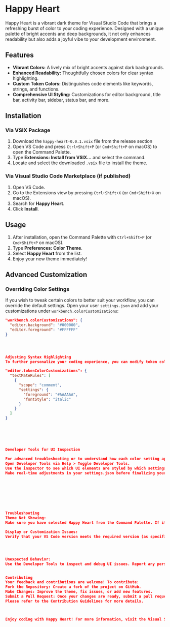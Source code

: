 # Happy Heart

Happy Heart is a vibrant dark theme for Visual Studio Code that brings a refreshing burst of color to your coding experience. Designed with a unique palette of bright accents and deep backgrounds, it not only enhances readability but also adds a joyful vibe to your development environment.

## Features

- **Vibrant Colors:** A lively mix of bright accents against dark backgrounds.
- **Enhanced Readability:** Thoughtfully chosen colors for clear syntax highlighting.
- **Custom Token Colors:** Distinguishes code elements like keywords, strings, and functions.
- **Comprehensive UI Styling:** Customizations for editor background, title bar, activity bar, sidebar, status bar, and more.

## Installation

### Via VSIX Package

1. Download the `happy-heart-0.0.1.vsix` file from the release section
2. Open VS Code and press `Ctrl+Shift+P` (or `Cmd+Shift+P` on macOS) to open the Command Palette.
3. Type **Extensions: Install from VSIX...** and select the command.
4. Locate and select the downloaded `.vsix` file to install the theme.

### Via Visual Studio Code Marketplace (if published)

1. Open VS Code.
2. Go to the Extensions view by pressing `Ctrl+Shift+X` (or `Cmd+Shift+X` on macOS).
3. Search for **Happy Heart**.
4. Click **Install**.

## Usage

1. After installation, open the Command Palette with `Ctrl+Shift+P` (or `Cmd+Shift+P` on macOS).
2. Type **Preferences: Color Theme**.
3. Select **Happy Heart** from the list.
4. Enjoy your new theme immediately!

## Advanced Customization

### Overriding Color Settings

If you wish to tweak certain colors to better suit your workflow, you can override the default settings. Open your user `settings.json` and add your customizations under `workbench.colorCustomizations`:

```json
"workbench.colorCustomizations": {
  "editor.background": "#000000",
  "editor.foreground": "#FFFFFF"
}




Adjusting Syntax Highlighting
To further personalize your coding experience, you can modify token colors in your settings.json by extending editor.tokenColorCustomizations:

"editor.tokenColorCustomizations": {
  "textMateRules": [
    {
      "scope": "comment",
      "settings": {
        "foreground": "#AAAAAA",
        "fontStyle": "italic"
      }
    }
  ]
}






Developer Tools for UI Inspection

For advanced troubleshooting or to understand how each color setting applies:
Open Developer Tools via Help > Toggle Developer Tools.
Use the inspector to see which UI elements are styled by which settings.
Make real-time adjustments in your settings.json before finalizing your changes.








Troubleshooting
Theme Not Showing:
Make sure you have selected Happy Heart from the Command Palette. If it still doesn’t appear, try restarting VS Code.

Display or Customization Issues:
Verify that your VS Code version meets the required version (as specified in the package.json). Also, check your custom settings for any typos.




Unexpected Behavior:
Use the Developer Tools to inspect and debug UI issues. Report any persistent bugs on the project's GitHub issues page.


Contributing
Your feedback and contributions are welcome! To contribute:
Fork the Repository: Create a fork of the project on GitHub.
Make Changes: Improve the theme, fix issues, or add new features.
Submit a Pull Request: Once your changes are ready, submit a pull request for review.
Please refer to the Contribution Guidelines for more details.



Enjoy coding with Happy Heart! For more information, visit the Visual Studio Code Documentation.